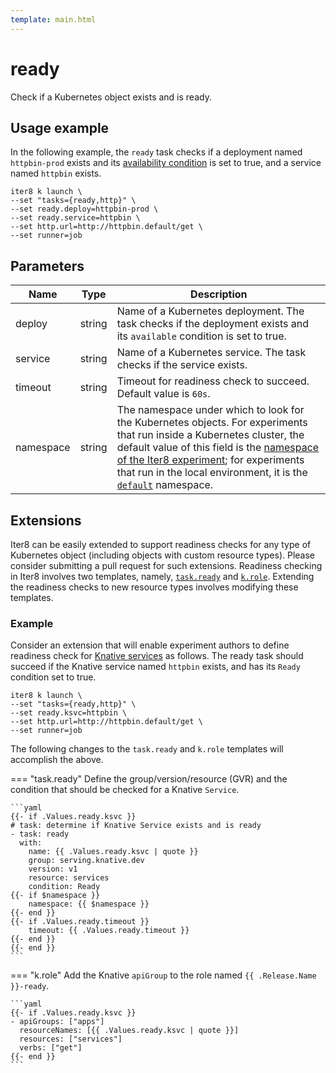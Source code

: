 ```yaml
---
template: main.html
---
```


# ready

Check if a Kubernetes object exists and is ready.

## Usage example
In the following example, the `ready` task checks if a deployment named `httpbin-prod` exists and its [availability condition](https://kubernetes.io/docs/concepts/workloads/controllers/deployment/) is set to true, and a service named `httpbin` exists.
```shell
iter8 k launch \
--set "tasks={ready,http}" \
--set ready.deploy=httpbin-prod \
--set ready.service=httpbin \
--set http.url=http://httpbin.default/get \
--set runner=job
```

## Parameters

| Name | Type | Description |
| ---- | ---- | ----------- |
| deploy  | string | Name of a Kubernetes deployment. The task checks if the deployment exists and its `available` condition is set to true. |
| service | string | Name of a Kubernetes service. The task checks if the service exists. |
| timeout | string | Timeout for readiness check to succeed. Default value is `60s`. |
| namespace | string | The namespace under which to look for the Kubernetes objects. For experiments that run inside a Kubernetes cluster, the default value of this field is the [namespace of the Iter8 experiment](../topics/group.md); for experiments that run in the local environment, it is the [`default`](https://kubernetes.io/docs/concepts/overview/working-with-objects/namespaces/) namespace. |


## Extensions

Iter8 can be easily extended to support readiness checks for any type of Kubernetes object (including objects with custom resource types). Please consider submitting a pull request for such extensions. Readiness checking in Iter8 involves two templates, namely, [`task.ready`](https://github.com/iter8-tools/iter8/blob/master/charts/iter8/templates/_task-ready.tpl) and [`k.role`](https://github.com/iter8-tools/iter8/blob/master/charts/iter8/templates/_k-role.tpl). Extending the readiness checks to new resource types involves modifying these templates.

### Example

Consider an extension that will enable experiment authors to define readiness check for [Knative services](https://knative.dev/docs/serving) as follows. The ready task should succeed if the Knative service named `httpbin` exists, and has its `Ready` condition set to true.

```shell
iter8 k launch \
--set "tasks={ready,http}" \
--set ready.ksvc=httpbin \
--set http.url=http://httpbin.default/get \
--set runner=job
```

The following changes to the `task.ready` and `k.role` templates will accomplish the above.

=== "task.ready"
    Define the group/version/resource (GVR) and the condition that should be checked for a Knative `Service`.

    ```yaml
    {{- if .Values.ready.ksvc }}
    # task: determine if Knative Service exists and is ready
    - task: ready
      with:
        name: {{ .Values.ready.ksvc | quote }}
        group: serving.knative.dev
        version: v1
        resource: services
        condition: Ready
    {{- if $namespace }}
        namespace: {{ $namespace }}
    {{- end }}
    {{- if .Values.ready.timeout }}
        timeout: {{ .Values.ready.timeout }}
    {{- end }}
    {{- end }}
    ```

=== "k.role"
    Add the Knative `apiGroup` to the role named `{{ .Release.Name }}-ready`.

    ```yaml
    {{- if .Values.ready.ksvc }}
    - apiGroups: ["apps"]
      resourceNames: [{{ .Values.ready.ksvc | quote }}]
      resources: ["services"]
      verbs: ["get"]
    {{- end }}
    ```
